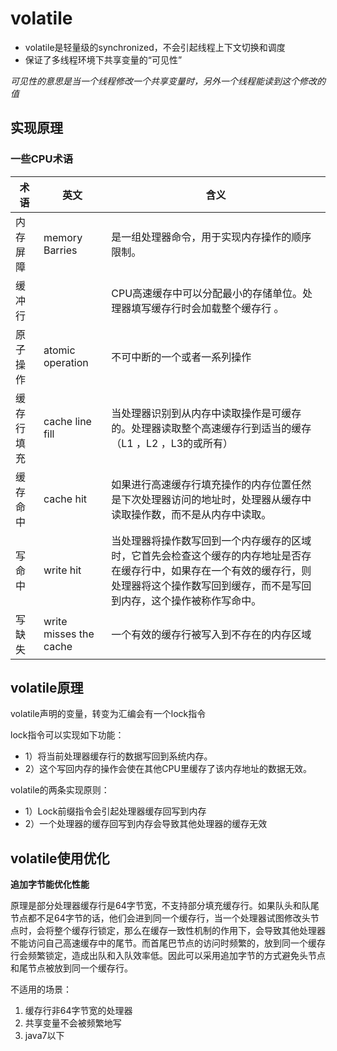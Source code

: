 # volatile

- volatile是轻量级的synchronized，不会引起线程上下文切换和调度
- 保证了多线程环境下共享变量的“可见性”

*可见性的意思是当一个线程修改一个共享变量时，另外一个线程能读到这个修改的值*

## 实现原理

### 一些CPU术语

|术语|英文|含义|
|----|----|----
|内存屏障|memory Barries|是一组处理器命令，用于实现内存操作的顺序限制。|
|缓冲行||CPU高速缓存中可以分配最小的存储单位。处理器填写缓存行时会加载整个缓存行 。|
|原子操作|atomic operation|不可中断的一个或者一系列操作|
|缓存行填充|cache line fill|当处理器识别到从内存中读取操作是可缓存的。处理器读取整个高速缓存行到适当的缓存（L1 ，L2 ，L3的或所有）|
|缓存命中|cache hit|如果进行高速缓存行填充操作的内存位置任然是下次处理器访问的地址时，处理器从缓存中读取操作数，而不是从内存中读取。|
|写命中|write hit|当处理器将操作数写回到一个内存缓存的区域时，它首先会检查这个缓存的内存地址是否存在缓存行中，如果存在一个有效的缓存行，则处理器将这个操作数写回到缓存，而不是写回到内存，这个操作被称作写命中。|
|写缺失|write misses the cache|一个有效的缓存行被写入到不存在的内存区域|

## volatile原理

volatile声明的变量，转变为汇编会有一个lock指令

lock指令可以实现如下功能：

- 1）将当前处理器缓存行的数据写回到系统内存。
- 2）这个写回内存的操作会使在其他CPU里缓存了该内存地址的数据无效。

volatile的两条实现原则：

- 1）Lock前缀指令会引起处理器缓存回写到内存
- 2）一个处理器的缓存回写到内存会导致其他处理器的缓存无效

## volatile使用优化

**追加字节能优化性能**

原理是部分处理器缓存行是64字节宽，不支持部分填充缓存行。如果队头和队尾节点都不足64字节的话，他们会进到同一个缓存行，当一个处理器试图修改头节点时，会将整个缓存行锁定，那么在缓存一致性机制的作用下，会导致其他处理器不能访问自己高速缓存中的尾节。而首尾巴节点的访问时频繁的，放到同一个缓存行会频繁锁定，造成出队和入队效率低。因此可以采用追加字节的方式避免头节点和尾节点被放到同一个缓存行。

不适用的场景：

1. 缓存行非64字节宽的处理器
2. 共享变量不会被频繁地写
3. java7以下
